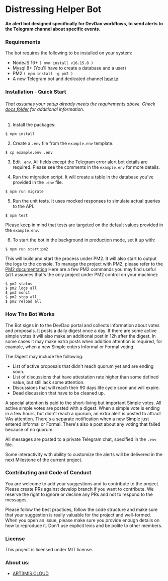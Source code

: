 # Distressing Helper Bot

#### An alert bot designed specifically for DevDao workflows, to send alerts to the Telegram channel about specific events.

### Requirements

The bot requires the following to be installed on your system:

- NodeJS 16+ `( nvm install v16.15.0 )`
- Mysql 8+ (You'll have to create a database and a user)
- PM2 `( npm install -g pm2 )`
- A new Telegram bot and dedicated channel [how to](https://github.com/a3mc/helperbot/blob/master/docs/telegram.md)

### Installation - Quick Start
###### That assumes your setup already meets the requirements above. Check [docs folder](https://github.com/a3mc/helperbot/tree/master/docs) for additional information.

1. Install the packages:
```shell
$ npm install
```

2. Create a `.env` file from the `example.env` template:

```shell
$ cp example.env .env
```

3. Edit `.env`. All fields except the Telegram error alert bot details are required. Please see the comments in the `example.env` for more details.

4. Run the migration script. It will create a table in the database you've provided in the `.env` file.

```shell
$ npm run migrate
```

5. Run the unit tests. It uses mocked responses to simulate actual queries to the API.

```shell
$ npm test
```

Please keep in mind that tests are targeted on the default values provided in the `example.env`.

6. To start the bot in the background in production mode, set it up with:
```shell
$ npm run start:pm2
```

This will build and start the process under PM2. It will also start to output the logs to the console. To manage the project with PM2, please refer to the [PM2 documentation](https://pm2.keymetrics.io/docs/usage/quick-start/)
Here are a few PM2 commands you may find useful (`all` assumes that's the only project under PM2 control on your machine):
```shell
$ pm2 status
$ pm2 logs all
$ pm2 monit
$ pm2 stop all
$ pm2 reload all
```

### How The Bot Works

The Bot signs in to the DevDao portal and collects information about votes and proposals. It posts a daily digest once a day. If there are some active simple votes it will also make an additional post in 12h after the digest. In some cases it may make extra posts when addition attention is required, for example, when a new Simple enters Informal or Formal voting.

The Digest may include the following:

- List of active proposals that didn't reach quorum yet and are ending soon.
- List of discussions that have attestation rate higher than some defined value, but still lack some attention.
- Discussions that will reach their 90 days life cycle soon and will expire.
- Dead discussion that have to be cleaned up.

A special attention is paid to the short-living but important Simple votes. All active simple votes are posted with a digest.
When a simple vote is ending in a few hours, but didn't reach a quorum, an extra alert is posted to attract VAs attention.
There's a separate notification when a new Simple just entered Informal or Formal.
There's also a post about any voting that failed because of no quorum.

All messages are posted to a private Telegram chat, specified in the `.env` file.

Some interactivity with ability to customize the alerts will be delivered in the next Milestone of the current project.

### Contributing and Code of Conduct

You are welcome to add your suggestions and to contribute to the project. Please create PRs against develop branch if you want to contribute. We reserve the right to ignore or decline any PRs and not to respond to the messages.

Please follow the best practices, follow the code structure and make sure that your suggestion is really valuable for the project and well-formed. When you open an issue, please make sure you provide enough details on how to reproduce it. Don't use explicit lexis and be polite to other members.

### License

This project is licensed under MIT license.

### About us:
* [ART3MIS.CLOUD](https://art3mis.cloud)

